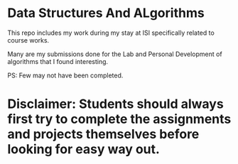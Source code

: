 # Data Structures And ALgorithms

This repo includes my work during my stay at ISI specifically related to course works.

Many are my submissions done for the Lab and Personal Development of algorithms that I found interesting.

PS: Few may not have been completed.

# Disclaimer: Students should always first try to complete the assignments and projects themselves before looking for easy way out.